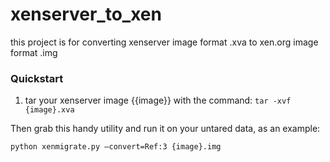 xenserver_to_xen
================
  this project is for converting xenserver image format .xva to xen.org image format .img

### Quickstart
1. tar your xenserver image {{image}} with the command: `tar -xvf {image}.xva`

Then grab this handy utility and run it on your untared data, as an example:

`python xenmigrate.py –convert=Ref:3 {image}.img`
